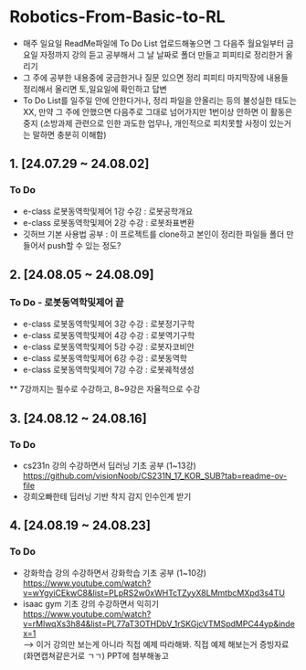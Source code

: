 # Robotics-From-Basic-to-RL
- 매주 일요일 ReadMe파일에 To Do List 업로드해놓으면 그 다음주 월요일부터 금요일 자정까지 강의 듣고 공부해서 그 날 날짜로 폴더 만들고 피피티로 정리한거 올리기
- 그 주에 공부한 내용중에 궁금한거나 질문 있으면 정리 피피티 마지막장에 내용들 정리해서 올리면 토,일요일에 확인하고 답변
- To Do List를 일주일 안에 안한다거나, 정리 파일을 안올리는 등의 불성실한 태도는 XX, 만약 그 주에 안했으면 다음주로 그대로 넘어가지만 1번이상 안하면 이 활동은 중지 (소방과제 관련으로 인한 과도한 업무나, 개인적으로 피치못할 사정이 있는거는 말하면 충분히 이해함)
  
## 1. [24.07.29 ~ 24.08.02]
### To Do
- e-class 로봇동역학및제어 1강 수강 : 로봇공학개요
- e-class 로봇동역학및제어 2강 수강 : 로봇좌표변환
- 깃허브 기본 사용법 공부 : 이 프로젝트를 clone하고 본인이 정리한 파일들 폴더 만들어서 push할 수 있는 정도?

## 2. [24.08.05 ~ 24.08.09]
### To Do - 로봇동역학및제어 끝
- e-class 로봇동역학및제어 3강 수강 : 로봇정기구학
- e-class 로봇동역학및제어 4강 수강 : 로봇역기구학
- e-class 로봇동역학및제어 5강 수강 : 로봇자코비안
- e-class 로봇동역학및제어 6강 수강 : 로봇동역학
- e-class 로봇동역학및제어 7강 수강 : 로봇궤적생성

** 7강까지는 필수로 수강하고, 8~9강은 자율적으로 수강

## 3. [24.08.12 ~ 24.08.16]
### To Do 
- cs231n 강의 수강하면서 딥러닝 기초 공부 (1~13강)
 https://github.com/visionNoob/CS231N_17_KOR_SUB?tab=readme-ov-file
- 강희오빠한테 딥러닝 기반 착지 감지 인수인계 받기

## 4. [24.08.19 ~ 24.08.23]
### To Do 
- 강화학습 강의 수강하면서 강화학습 기초 공부 (1~10강) <br/>
 https://www.youtube.com/watch?v=wYgyiCEkwC8&list=PLpRS2w0xWHTcTZyyX8LMmtbcMXpd3s4TU
- isaac gym 기초 강의 수강하면서 익히기 <br/>
https://www.youtube.com/watch?v=rMlwqXs3h84&list=PL77aT3OTHDbV_1rSKGjcVTMSpdMPC44yp&index=1  <br/>
--> 이거 강의만 보는게 아니라 직접 예제 따라해봐. 직접 예제 해보는거 증빙자료(화면캡쳐같은거로 ㄱㄱ) PPT에 첨부해놓고 
